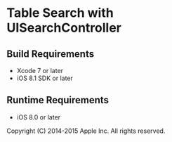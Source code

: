 # Table Search with UISearchController


## Build Requirements
+ Xcode 7 or later
+ iOS 8.1 SDK or later

## Runtime Requirements
+ iOS 8.0 or later

Copyright (C) 2014-2015 Apple Inc. All rights reserved.
